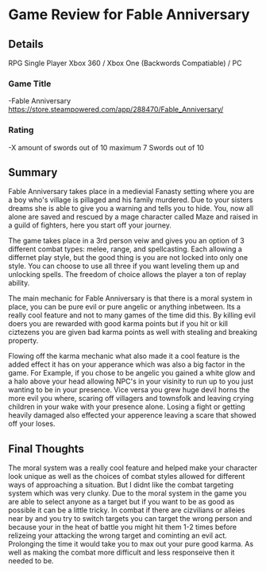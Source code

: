 # Game Review for Fable Anniversary

## Details
RPG
Single Player
Xbox 360 / Xbox One (Backwords Compatiable) / PC

### Game Title

-Fable Anniversary
https://store.steampowered.com/app/288470/Fable_Anniversary/

### Rating

-X amount of swords out of 10 maximum
7 Swords out of 10

## Summary

Fable Anniversary takes place in a medievial Fanasty setting where you are a boy who's village is pillaged and his family murdered. Due to your sisters dreams she is able to give you a warning and tells you to hide. You, now all alone are saved and rescued by a mage character called Maze and raised in a guild of fighters, here you start off your journey. 

The game takes place in a 3rd person veiw and gives you an option of 3 different combat types: melee, range, and spellcasting. Each allowing a differnet play style, but the good thing is you are not locked into only one style. You can choose to use all three if you want leveling them up and unlocking spells. The freedom of choice allows the player a ton of replay ability.

The main mechanic for Fable Anniversary is that there is a moral system in place, you can be pure evil or pure angelic or anything inbetween. Its a really cool feature and not to many games of the time did this. By killing evil doers you are rewarded with good karma points but if you hit or kill ciztezens you are given bad karma points as well with stealing and breaking property.

Flowing off the karma mechanic what also made it a cool feature is the added effect it has on your apperance which was also a big factor in the game.  For Example, if you chose to be angelic you gained a white glow and a halo above your head allowing NPC's in your visinity to run up to you just wanting to be in your presence. Vice versa you grew huge devil horns the more evil you where, scaring off villagers and townsfolk and leaving crying children in your wake with your presence alone. Losing a fight or getting heavily damaged also effected your apperence leaving a scare that showed off your loses.

## Final Thoughts

The moral system was a really cool feature and helped make your character look unique as well as the choices of combat styles allowed for different ways of approaching a situation. But I didnt like the combat targeting system which was very clunky. Due to the moral system in the game you are able to select anyone as a target but if you want to be as good as possible it can be a little tricky. In combat if there are cizvilians or alleies near by and you try to switch targets you can target the wrong person and because your in the heat of battle you might hit them 1-2 times before relizeing your attacking the wrong target and cominting an evil act. Prolonging the time it would take you to max out your pure good karma. As well as making the combat more difficult and less responseive then it needed to be.
